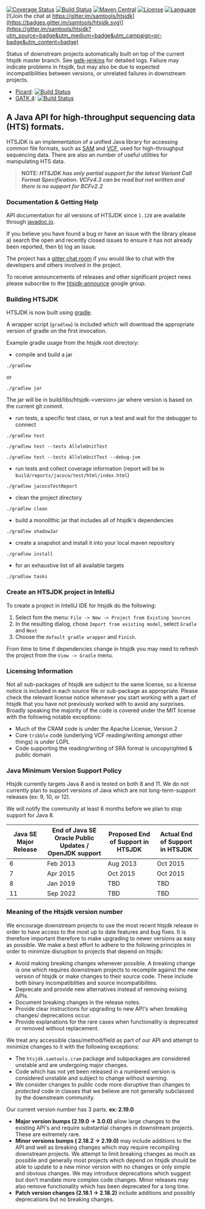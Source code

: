 [![Coverage Status](https://codecov.io/gh/samtools/htsjdk/branch/master/graph/badge.svg)](https://codecov.io/gh/samtools/htsjdk)
[![Build Status](https://travis-ci.org/samtools/htsjdk.svg?branch=master)](https://travis-ci.org/samtools/htsjdk)
[![Maven Central](https://maven-badges.herokuapp.com/maven-central/com.github.samtools/htsjdk/badge.svg)](http://search.maven.org/#search%7Cga%7C1%7Cg%3A%22com.github.samtools%22%20AND%20a%3A%22htsjdk%22)
[![License](http://img.shields.io/badge/license-MIT-blue.svg)](https://github.com/samtools/htsjdk)
[![Language](http://img.shields.io/badge/language-java-brightgreen.svg)](https://www.java.com/)
[![Join the chat at https://gitter.im/samtools/htsjdk](https://badges.gitter.im/samtools/htsjdk.svg)](https://gitter.im/samtools/htsjdk?utm_source=badge&utm_medium=badge&utm_campaign=pr-badge&utm_content=badge)

Status of downstream projects automatically built on top of the current htsjdk master branch. See [gatk-jenkins](https://gatk-jenkins.broadinstitute.org/view/HTSJDK%20Release%20Tests/) for detailed logs. Failure may indicate problems  in htsjdk, but may also be due to expected incompatibilities between versions, or unrelated failures in downstream projects.
- [Picard](https://github.com/broadinstitute/picard):  [![Build Status](https://gatk-jenkins.broadinstitute.org/buildStatus/icon?job=picard-on-htsjdk-master)](https://gatk-jenkins.broadinstitute.org/job/picard-on-htsjdk-master/)
- [GATK 4](https://github.com/broadinstitute/gatk): [![Build Status](https://gatk-jenkins.broadinstitute.org/buildStatus/icon?job=gatk-on-htsjdk-master)](https://gatk-jenkins.broadinstitute.org/job/gatk-on-htsjdk-master/)

## A Java API for high-throughput sequencing data (HTS) formats.  

HTSJDK is an implementation of a unified Java library for accessing
common file formats, such as [SAM][1] and [VCF][2], used for high-throughput
sequencing data.  There are also an number of useful utilities for 
manipulating HTS data.

> **NOTE: _HTSJDK has only partial support for the latest Variant Call Format Specification.  VCFv4.3 can be read but not written and there is no support for BCFv2.2_**

### Documentation & Getting Help

API documentation for all versions of HTSJDK since `1.128` are available through [javadoc.io](http://www.javadoc.io/doc/com.github.samtools/htsjdk).

If you believe you have found a bug or have an issue with the library please a) search the open and recently closed issues to ensure it has not already been reported, then b) log an issue.

The project has a [gitter chat room](https://gitter.im/samtools/htsjdk) if you would like to chat with the developers and others involved in the project.

To receive announcements of releases and other significant project news please subscribe to the [htsjdk-announce](https://groups.google.com/forum/#!forum/htsjdk-announce) google group.

### Building HTSJDK

HTSJDK is now built using [gradle](http://gradle.org/).

A wrapper script (`gradlew`) is included which will download the appropriate version of gradle on the first invocation.

Example gradle usage from the htsjdk root directory:
 - compile and build a jar 
 ```
 ./gradlew
 ```
 or
 ```
 ./gradlew jar
 ```
 The jar will be in build/libs/htsjdk-\<version\>.jar where version is based on the current git commit.

 - run tests, a specific test class, or run a test and wait for the debugger to connect
 ```
 ./gradlew test

 ./gradlew test --tests AlleleUnitTest

 ./gradlew test --tests AlleleUnitTest --debug-jvm
 ```

- run tests and collect coverage information (report will be in `build/reports/jacoco/test/html/index.html`)
```
./gradlew jacocoTestReport
```

 - clean the project directory
 ```
 ./gradlew clean
 ```

 - build a monolithic jar that includes all of htsjdk's dependencies
 ```
 ./gradlew shadowJar
 ```
 
 - create a snapshot and install it into your local maven repository
 ```
 ./gradlew install
 ```

 - for an exhaustive list of all available targets
 ```
 ./gradlew tasks
 ```

### Create an HTSJDK project in IntelliJ
To create a project in IntelliJ IDE for htsjdk do the following:

1. Select fom the menu: `File -> New -> Project from Existing Sources`
2. In the resulting dialog, chose `Import from existing model`, select `Gradle` and `Next`
3. Choose the `default gradle wrapper` and `Finish`.

From time to time if dependencies change in htsjdk you may need to refresh the project from the `View -> Gradle` menu.

### Licensing Information

Not all sub-packages of htsjdk are subject to the same license, so a license notice is included in each source file or sub-package as appropriate. 
Please check the relevant license notice whenever you start working with a part of htsjdk that you have not previously worked with to avoid any surprises. 
Broadly speaking the majority of the code is covered under the MIT license with the following notable exceptions:

* Much of the CRAM code is under the Apache License, Version 2
* Core `tribble` code (underlying VCF reading/writing amongst other things) is under LGPL
* Code supporting the reading/writing of SRA format is uncopyrighted & public domain

### Java Minimum Version Support Policy

Htsjdk currently targets Java 8 and is tested on both 8 and 11.
We do not currently plan to support versions of Java which are not long-term-support releases (ex: 9, 10, or 12).  

We will notify the community at least 6 months before we plan to stop support for Java 8.  

Java SE Major Release | End of Java SE Oracle Public Updates / OpenJDK support | Proposed End of Support in HTSJDK | Actual End of Support in HTSJDK
---- | ---- | ---- | ----
6  | Feb 2013 | Aug 2013 | Oct 2015
7  | Apr 2015 | Oct 2015 | Oct 2015
8  | Jan 2019 | TBD      | TBD
11 | Sep 2022 | TBD      | TBD

 
### Meaning of the Htsjdk version number
We encourage downstream projects to use the most recent htsjdk release in order to have access to the most up to date features and bug fixes.  It is therefore important therefore to make upgrading to newer versions as easy as possible. We make a best effort to adhere to the following principles in order to minimize disruption to projects that depend on htsjdk:
* Avoid making breaking changes whenever possible. A breaking change is one which requires downstream projects to recompile against the new version of htsjdk or make changes to their source code.  These include both binary incompatiblities and source incompatibilites. 
* Deprecate and provide new alternatives instead of removing exising APIs.
* Document breaking changes in the release notes.
* Provide clear instructions for upgrading to new API's when breaking changes/ deprecations occur.
* Provide explanations for the rare cases when functionality is deprecated or removed without replacement.

We treat any accessible class/method/field as part of our API and attempt to minimize changes to it with the following exceptions:
  * The `htsjdk.samtools.cram` package and subpackages are considered unstable and are undergoing major changes.
  * Code which has not yet been released in a numbered version is considered unstable and subject to change without warning.
  * We consider changes to *public* code more disruptive than changes to *protected* code in classes that we believe are not generally subclassed by the downstream community.
  
Our current version number has 3 parts. **ex: 2.19.0**

* **Major version bumps (2.19.0 -> 3.0.0)** allow large changes to the existing API's and require substantial changes in downstream projects. These are extremely rare. 
* **Minor versions bumps ( 2.18.2 -> 2.19.0)** may include additions to the API and well as breaking changes which may require recompiling downstream projects. We attempt to limit breaking changes as much as possible and generally most projects which depend on htsjdk should be able to update to a new minor version with no changes or only simple and obvious changes. We may introduce deprecations which suggest but don't mandate more complex code changes. Minor releases may also remove functionality which has been deprecated for a long time.
* **Patch version changes (2.18.1 -> 2.18.2)** include additions and possibly deprecations but no breaking changes.



[1]: http://samtools.sourceforge.net
[2]: http://vcftools.sourceforge.net/specs.html

